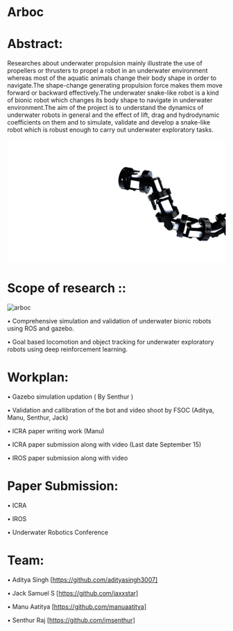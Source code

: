 ﻿# Arboc
# Abstract:

Researches about underwater propulsion mainly illustrate the use of propellers or thrusters to propel a robot in an underwater environment whereas most of the aquatic animals change their body shape in order to navigate.The shape-change generating propulsion force makes them move forward or backward effectively.The underwater snake-like robot is a kind of bionic robot which changes its body shape to navigate in underwater environment.The aim of the project is to understand the dynamics of underwater robots in general and the effect of lift, drag and hydrodynamic coefficients on them and to simulate, validate and develop a snake-like robot which is robust enough to carry out underwater exploratory tasks.

![arboc](https://github.com/spider-tronix/arboc/blob/master/arboc.jpg)

# Scope of research ::

![arboc](https://github.com/spider-tronix/arboc/blob/master/simulation.gif)

  •	Comprehensive simulation and validation of underwater bionic robots using ROS and gazebo.

  •	Goal based locomotion and object tracking for underwater exploratory robots using deep reinforcement learning.
  
 # Workplan:
  •	Gazebo simulation updation ( By Senthur )
  
  •	Validation and callibration of the bot and video shoot by FSOC (Aditya, Manu, Senthur, Jack)
  
  •	ICRA paper writing work (Manu)
  
  •	ICRA paper submission along with video (Last date September 15)

  •	IROS paper submission along with video 

# Paper Submission:
  •	ICRA 

  •	IROS

  •	Underwater Robotics Conference
  
# Team:

  • Aditya Singh [https://github.com/adityasingh3007]
  
  • Jack Samuel S [https://github.com/jaxxstar] 
  
  • Manu Aatitya [https://github.com/manuaatitya]  
  
  • Senthur Raj [https://github.com/imsenthur]
  
  

